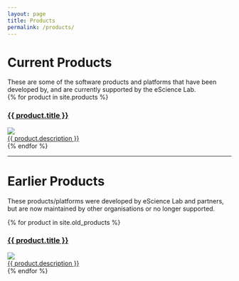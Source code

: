 ```yaml
---
layout: page
title: Products
permalink: /products/
---
```


<!--
This is a dynamically generated list of products.
Product pages and metadata live in the `_products/` folder
-->

<h1>Current Products</h1>
These are some of the software products and platforms that have been developed by, and are currently supported by the eScience Lab.

<div>
{% for product in site.products %}
    <a href="{{ product.url }}" class="product-screenshot">
        <h3>{{ product.title }}</h3>
        <img src="{{ product.screenshot }}"/>
        <div class="product-description">
            {{ product.description }}
        </div>
    </a>
{% endfor %}
</div>

<hr/>

<h1>Earlier Products</h1>

These products/platforms were developed by eScience Lab and partners, but are now maintained by other organisations or no longer supported.

<div>
{% for product in site.old_products %}
    <a href="{{ product.url }}" class="product-screenshot old">
        <h3>{{ product.title }}</h3>
        <img src="{{ product.screenshot }}"/>
        <div class="product-description">
            {{ product.description }}
        </div>
    </a>
{% endfor %}
</div>

